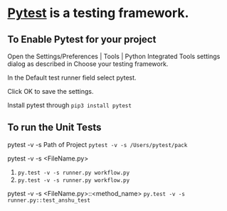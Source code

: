 # [Pytest](https://docs.pytest.org) is a testing framework.


## To Enable Pytest for your project
Open the Settings/Preferences | Tools | Python Integrated Tools settings dialog as described in Choose your testing framework.

In the Default test runner field select pytest.

Click OK to save the settings.

Install pytest through `pip3 install pytest`

## To run the Unit Tests

pytest -v -s Path of Project
`pytest -v -s /Users/pytest/pack`

pytest -v -s <FileName.py>

1. `py.test -v -s runner.py workflow.py`
2. `py.test -v -s runner.py workflow.py`

pytest -v -s <FileName.py>::<method_name>
 `py.test -v -s runner.py::test_anshu_test`